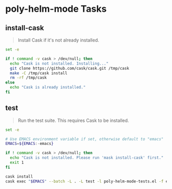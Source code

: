 # poly-helm-mode Tasks

## install-cask

> Install Cask if it's not already installed.

```sh
set -e

if ! command -v cask > /dev/null; then
  echo "Cask is not installed. Installing..."
  git clone https://github.com/cask/cask.git /tmp/cask
  make -C /tmp/cask install
  rm -rf /tmp/cask
else
  echo "Cask is already installed."
fi
```

## test

> Run the test suite. This requires Cask to be installed.

```sh
set -e

# Use EMACS environment variable if set, otherwise default to "emacs"
EMACS=${EMACS:-emacs}

if ! command -v cask > /dev/null; then
  echo "Cask is not installed. Please run 'mask install-cask' first."
  exit 1
fi

cask install
cask exec "$EMACS" --batch -L . -L test -l poly-helm-mode-tests.el -f ert-run-tests-batch-and-exit
```
